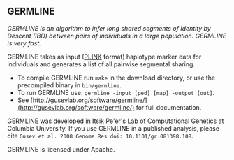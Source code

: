 GERMLINE
--------

*GERMLINE is an algorithm to infer long shared segments of Identity by Descent (IBD) between pairs of individuals in a large population. GERMLINE is very fast.*

GERMLINE takes as input ([PLINK](https://www.cog-genomics.org/plink/1.9/) format) haplotype marker data for individuals and generates a list of all pairwise segmental sharing.

* To compile GERMLINE run `make` in the download directory, or use the precompiled binary in `bin/germline`.
* To run GERMLINE use: `germline -input [ped] [map] -output [out]`.
* See [http://gusevlab.org/software/germline/](http://gusevlab.org/software/germline/) for full documentation.

GERMLINE was developed in Itsik Pe'er's Lab of Computational Genetics at Columbia University. If you use GERMLINE in a published analysis, please cite `Gusev et al. 2008 Genome Res doi: 10.1101/gr.081398.108`.

GERMLINE is licensed under Apache.
